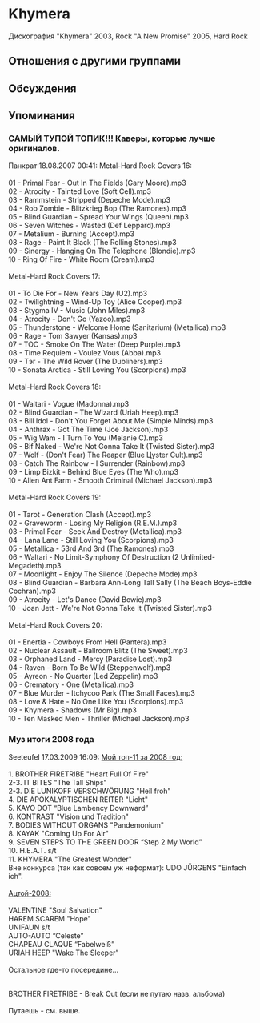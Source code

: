 # Khymera

Дискография
"Khymera" 2003, Rock
"A New Promise" 2005, Hard Rock

## Отношения с другими группами


## Обсуждения


## Упоминания

### САМЫЙ ТУПОЙ ТОПИК!!! Каверы, которые лучше оригиналов.

Панкрат 18.08.2007 00:41:
Metal-Hard Rock Covers 16:<BR><BR>01 - Primal Fear - Out In The Fields (Gary Moore).mp3<BR>02 - Atrocity - Tainted Love (Soft Cell).mp3<BR>03 - Rammstein - Stripped (Depeche Mode).mp3<BR>04 - Rob Zombie - Blitzkrieg Bop (The Ramones).mp3<BR>05 - Blind Guardian - Spread Your Wings (Queen).mp3<BR>06 - Seven Witches - Wasted (Def Leppard).mp3<BR>07 - Metalium - Burning (Accept).mp3<BR>08 - Rage - Paint It Black (The Rolling Stones).mp3<BR>09 - Sinergy - Hanging On The Telephone (Blondie).mp3<BR>10 - Ring Of Fire - White Room (Cream).mp3<BR><BR>Metal-Hard Rock Covers 17:<BR><BR>01 - To Die For - New Years Day (U2).mp3<BR>02 - Twilightning - Wind-Up Toy (Alice Cooper).mp3<BR>03 - Stygma IV - Music (John Miles).mp3<BR>04 - Atrocity - Don't Go (Yazoo).mp3<BR>05 - Thunderstone - Welcome Home (Sanitarium) (Metallica).mp3<BR>06 - Rage - Tom Sawyer (Kansas).mp3<BR>07 - TOC - Smoke On The Water (Deep Purple).mp3<BR>08 - Time Requiem - Voulez Vous (Abba).mp3<BR>09 - Tэr - The Wild Rover (The Dubliners).mp3<BR>10 - Sonata Arctica - Still Loving You (Scorpions).mp3<BR><BR>Metal-Hard Rock Covers 18:<BR><BR>01 - Waltari - Vogue (Madonna).mp3<BR>02 - Blind Guardian - The Wizard (Uriah Heep).mp3<BR>03 - Bill Idol - Don't You Forget About Me (Simple Minds).mp3<BR>04 - Anthrax - Got The Time (Joe Jackson).mp3<BR>05 - Wig Wam - I Turn To You (Melanie C).mp3<BR>06 - Bif Naked - We're Not Gonna Take It (Twisted Sister).mp3<BR>07 - Wolf - (Don't Fear) The Reaper (Blue Цyster Cult).mp3<BR>08 - Catch The Rainbow - I Surrender (Rainbow).mp3<BR>09 - Limp Bizkit - Behind Blue Eyes (The Who).mp3<BR>10 - Alien Ant Farm - Smooth Criminal (Michael Jackson).mp3<BR><BR>Metal-Hard Rock Covers 19:<BR><BR>01 - Tarot - Generation Clash (Accept).mp3<BR>02 - Graveworm - Losing My Religion (R.E.M.).mp3<BR>03 - Primal Fear - Seek And Destroy (Metallica).mp3<BR>04 - Lana Lane - Still Loving You (Scorpions).mp3<BR>05 - Metallica - 53rd And 3rd (The Ramones).mp3<BR>06 - Waltari - No Limit-Symphony Of Destruction (2 Unlimited-Megadeth).mp3<BR>07 - Moonlight - Enjoy The Silence (Depeche Mode).mp3<BR>08 - Blind Guardian - Barbara Ann-Long Tall Sally (The Beach Boys-Eddie Cochran).mp3<BR>09 - Atrocity - Let's Dance (David Bowie).mp3<BR>10 - Joan Jett - We're Not Gonna Take It (Twisted Sister).mp3<BR><BR>Metal-Hard Rock Covers 20:<BR><BR>01 - Enertia - Cowboys From Hell (Pantera).mp3<BR>02 - Nuclear Assault - Ballroom Blitz (The Sweet).mp3<BR>03 - Orphaned Land - Mercy (Paradise Lost).mp3<BR>04 - Raven - Born To Be Wild (Steppenwolf).mp3<BR>05 - Ayreon - No Quarter (Led Zeppelin).mp3<BR>06 - Crematory - One (Metallica).mp3<BR>07 - Blue Murder - Itchycoo Park (The Small Faces).mp3<BR>08 - Love & Hate - No One Like You (Scorpions).mp3<BR>09 - Khymera - Shadows (Mr Big).mp3<BR>10 - Ten Masked Men - Thriller (Michael Jackson).mp3

### Муз итоги 2008 года

Seeteufel 17.03.2009 16:09:
<U>Мой топ-11 за 2008 год:</U><BR><BR>1. BROTHER FIRETRIBE "Heart Full Of Fire"<BR>2-3. IT BITES "The Tall Ships"<BR>2-3. DIE LUNIKOFF VERSCHW&#214;RUNG "Heil froh"<BR>4. DIE APOKALYPTISCHEN REITER "Licht"<BR>5. KAYO DOT “Blue Lambency Downward”<BR>6. KONTRAST "Vision und Tradition"<BR>7. BODIES WITHOUT ORGANS "Pandemonium"<BR>8. KAYAK "Coming Up For Air"<BR>9. SEVEN STEPS TO THE GREEN DOOR “Step 2 My World” <BR>10. H.E.A.T. s/t<BR>11. KHYMERA "The Greatest Wonder"<BR>Вне конкурса (так как совсем уж неформат): UDO J&#220;RGENS "Einfach ich".<BR><BR><U>Ацтой-2008:</U><BR><BR>VALENTINE "Soul Salvation"<BR>HAREM SCAREM "Hope"<BR>UNIFAUN s/t<BR>AUTO-AUTO “Celeste”<BR>CHAPEAU CLAQUE “Fabelwei&#223;”<BR>URIAH HEEP "Wake The Sleeper"<BR><BR>Остальное где-то посередине...<BR><BR><DIV CLASS="quote">BROTHER FIRETRIBE - Break Out (если не путаю назв. альбома)</DIV><BR>Путаешь - см. выше.

